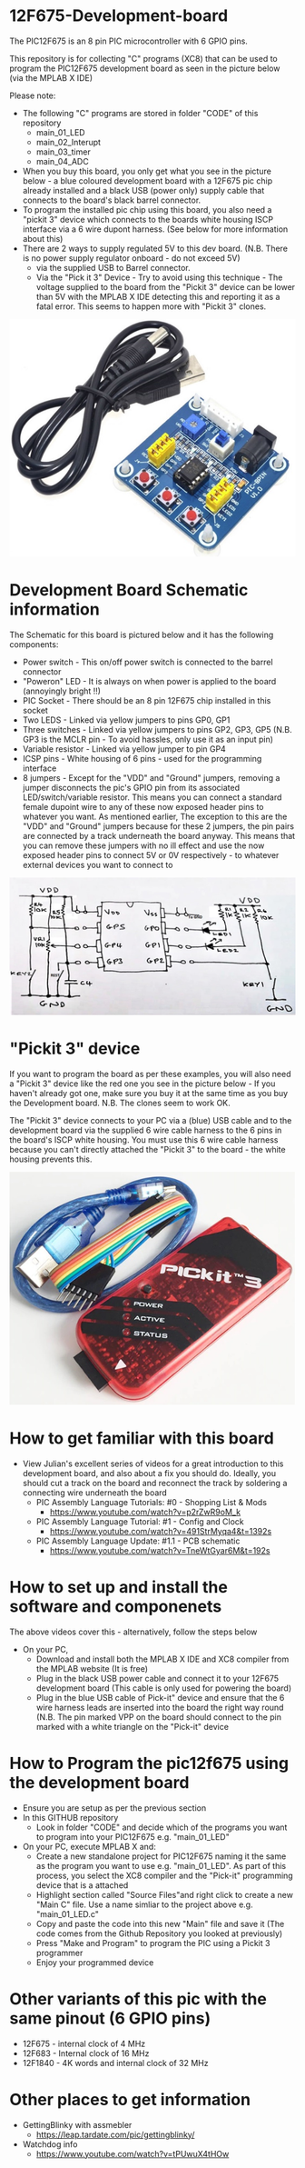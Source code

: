 # 12F675-Development-board

The PIC12F675 is an 8 pin PIC microcontroller with 6 GPIO pins.  

This repository is for collecting "C" programs (XC8) that can be used to program the PIC12F675 development board as seen in the picture below (via the MPLAB X IDE)   

Please note:
 - The following "C" programs are stored in folder "CODE" of this repository  
   - main_01_LED  
   - main_02_Interupt 	 
   - main_03_timer 	 	 
   - main_04_ADC 
- When you buy this board, you only get what you see in the picture below - a blue coloured development board with a 12F675 pic chip already installed and a black USB (power only) supply cable that connects to the board's black barrel connector. 
 - To program the installed pic chip using this board, you also need a "pickit 3" device which connects to the boards white housing ISCP interface via a 6 wire dupont harness. (See below for more information about this) 
 - There are 2 ways to supply regulated 5V to this dev board. (N.B. There is no power supply regulator onboard - do not exceed 5V)
   - via the supplied USB to Barrel connector. 
   - Via the "Pick it 3" Device  - Try to avoid using this technique - The voltage supplied to the board from the "Pickit 3" device can be lower than 5V with the MPLAB X IDE detecting this and reporting it as a fatal error. This seems to happen more with "Pickit 3" clones. 


<img src="images/12f675 board.jpg" alt="Dev board"/>


# Development Board Schematic information
The Schematic for this board is pictured below and it has the following components:
 - Power switch      - This on/off power switch is connected to the barrel connector 
 - "Poweron" LED     - It is always on when power is applied to the board (annoyingly bright !!)
 - PIC Socket        - There should be an 8 pin 12F675 chip installed in this socket
 - Two LEDS          - Linked via yellow jumpers to pins GP0, GP1
 - Three switches    - Linked via yellow jumpers to pins GP2, GP3, GP5 (N.B. GP3 is the MCLR pin - To avoid hassles, only use it as an input pin)
 - Variable resistor - Linked via yellow jumper  to pin  GP4  
 - ICSP pins         - White housing of 6 pins - used for the programming interface
 - 8 jumpers         - Except for the "VDD" and "Ground" jumpers, removing a jumper disconnects the pic's GPIO pin from its associated LED/switch/variable resistor. This means you can connect a standard female dupoint wire to any of these now exposed header pins to whatever you want.  As mentioned earlier, The exception to this are the "VDD" and "Ground" jumpers because for these 2 jumpers, the pin pairs are connected by a track underneath the board anyway. This means that you can remove these jumpers with no ill effect and use the now exposed header pins to connect 5V or 0V respectively - to whatever external devices you want to connect to 

<img src="images/12f675 schematic.jpg" alt="Schematic"/>


# "Pickit 3" device
If you want to program the board as per these examples, you will also need a "Pickit 3" device like the red one you see in the picture below - If you haven't already got one, make sure you buy it at the same time as you buy the Development board. N.B. The clones seem to work OK. 

The "Pickit 3" device connects to your PC via a (blue) USB cable and to the development board via the supplied 6 wire cable harness to the 6 pins in the board's ISCP white housing. You must use this 6 wire cable harness because you can't directly attached the "Pickit 3" to the board - the white housing prevents this.

<img src="images/pickit3.jpg" alt="Pickit 3"/>


# How to get familiar with this board
- View Julian's excellent series of videos for a great introduction to this development board, and also about a fix you should do. Ideally, you should cut a track on the board and reconnect the track by soldering a connecting wire underneath the board
  - PIC Assembly Language Tutorials: #0 - Shopping List & Mods
    - https://www.youtube.com/watch?v=p2rZwR9oM_k
  - PIC Assembly Language Tutorial: #1 - Config and Clock
    - https://www.youtube.com/watch?v=491StrMyqa4&t=1392s
  - PIC Assembly Language Update: #1.1 - PCB schematic
    - https://www.youtube.com/watch?v=TneWtGyar6M&t=192s


# How to set up and install the software and componenets
The above videos cover this - alternatively, follow the steps below
- On your PC, 
  - Download and install both the MPLAB X IDE and XC8 compiler from the MPLAB website (It is free) 
  - Plug in the black USB power cable and connect it to your 12F675 development board (This cable is only used for powering the board) 
  - Plug in the blue USB cable of Pick-it" device and ensure that the 6 wire harness leads are inserted into the board the right way round  (N.B. The pin marked VPP on the board should connect to the pin marked with a white triangle on the "Pick-it" device  


# How to Program the pic12f675 using the development board
- Ensure you are setup as per the previous section
- In this GITHUB repository
  - Look in folder "CODE" and decide which of the programs you want to program into your PIC12F675 e.g. "main_01_LED"
- On your PC, execute MPLAB X and:
  - Create a new standalone project for PIC12F675 naming it the same as the program you want to use e.g. "main_01_LED". As part of this process, you select the XC8 compiler and the "Pick-it" programming device that is a attached 
  - Highlight section called "Source Files"and right click to create a new "Main C" file. Use a name simliar to the project above e.g. "main_01_LED.c"  
  - Copy and paste the code into this new "Main" file and save it (The code comes from the Github Repository you looked at previously)
  - Press "Make and Program" to program the PIC using a Pickit 3 programmer
  - Enjoy your programmed device


# Other variants of this pic with the same pinout (6 GPIO pins)
- 12F675  - internal clock of  4 MHz
- 12F683  - Internal clock of 16 MHz
- 12F1840 - 4K words and internal clock of 32 MHz

# Other places to get information
 - GettingBlinky with assmebler
   - https://leap.tardate.com/pic/gettingblinky/
 - Watchdog info   
   - https://www.youtube.com/watch?v=tPUwuX4tHOw 


